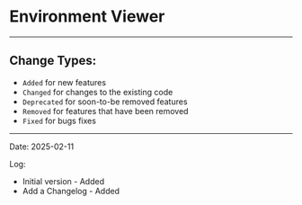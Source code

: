 # Environment Viewer
---
## Change Types:
- `Added` for new features
- `Changed` for changes to the existing code
- `Deprecated` for soon-to-be removed features
- `Removed` for features that have been removed
- `Fixed` for bugs fixes
---

Date: 2025-02-11

Log:
- Initial version - Added
- Add a Changelog - Added

